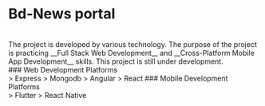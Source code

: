 # Bd-News portal
<br/>
The project is developed by various technology. The purpose of the project is practicing __Full Stack Web Development__ and __Cross-Platform Mobile App Development__ skills. This project is still under development.
<br>
### Web Development Platforms
<br>
> Express
> Mongodb
> Angular
> React
### Mobile Development Platforms
<br>
> Flutter
> React Native
